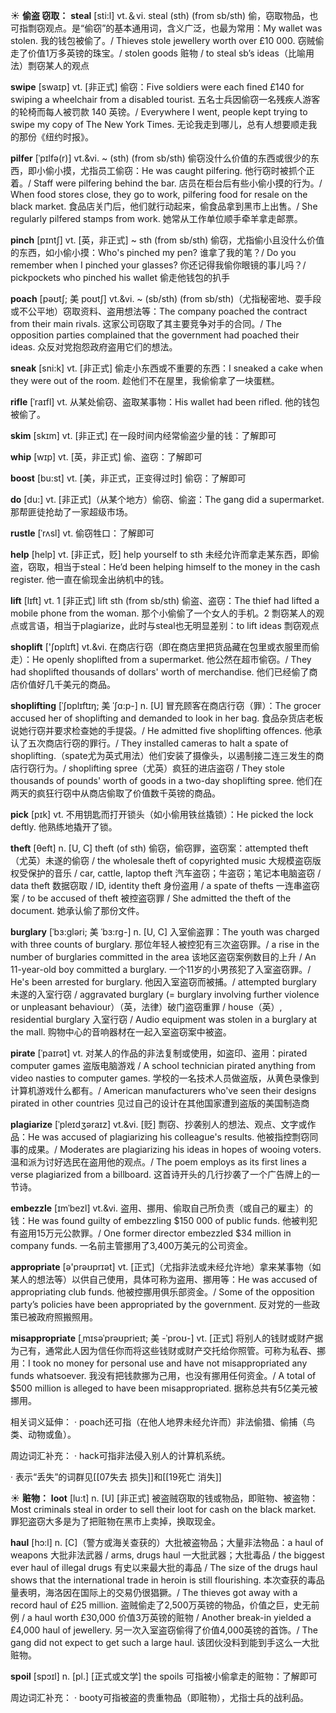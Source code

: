 ☀ <span class="category">**偷盗 窃取：**</span>
<span class="vocabulary">**steal**</span> [sti:l] 
<span class="definition">vt.＆vi. steal (sth) (from sb/sth) 偷，窃取物品，也可指剽窃观点。是“偷窃”的基本通用词，含义广泛，也最为常用：</span>My wallet was stolen. 我的钱包被偷了。/ Thieves stole jewellery worth over £10 000. 窃贼偷走了价值1万多英镑的珠宝。/ stolen goods 赃物 / to steal sb’s ideas（比喻用法）剽窃某人的观点
                      
<span class="vocabulary">**swipe**</span> [swaɪp]
<span class="definition">vt. [非正式] 偷窃：</span>Five soldiers were each fined £140 for swiping a wheelchair from a disabled tourist. 五名士兵因偷窃一名残疾人游客的轮椅而每人被罚款 140 英镑。/ Everywhere I went, people kept trying to swipe my copy of The New York Times. 无论我走到哪儿，总有人想要顺走我的那份《纽约时报》。

<span class="vocabulary">**pilfer**</span> [ˈpɪlfə(r)]
<span class="definition">vt.&vi. ~ (sth) (from sb/sth) 偷窃没什么价值的东西或很少的东西，即小偷小摸，尤指员工偷窃：</span>He was caught pilfering. 他行窃时被抓个正着。/ Staff were pilfering behind the bar. 店员在柜台后有些小偷小摸的行为。/ When food stores close, they go to work, pilfering food for resale on the black market. 食品店关门后，他们就行动起来，偷食品拿到黑市上出售。/ She regularly pilfered stamps from work. 她常从工作单位顺手牵羊拿走邮票。
                       
<span class="vocabulary">**pinch**</span> [pɪntʃ]
<span class="definition">vt. [英，非正式] ~ sth (from sb/sth) 偷窃，尤指偷小且没什么价值的东西，如小偷小摸：</span>Who's pinched my pen? 谁拿了我的笔？/ Do you remember when I pinched your glasses? 你还记得我偷你眼镜的事儿吗？/ pickpockets who pinched his wallet 偷走他钱包的扒手

<span class="vocabulary">**poach**</span> [pəʊtʃ; 美 poʊtʃ]
<span class="definition">vt.&vi. ~ (sb/sth) (from sb/sth)（尤指秘密地、耍手段或不公平地）窃取资料、盗用想法等：</span>The company poached the contract from their main rivals. 这家公司窃取了其主要竞争对手的合同。/ The opposition parties complained that the government had poached their ideas. 众反对党抱怨政府盗用它们的想法。           

<span class="vocabulary">**sneak**</span> [sni:k]
<span class="definition">vt. [非正式] 偷走小东西或不重要的东西：</span>I sneaked a cake when they were out of the room. 趁他们不在屋里，我偷偷拿了一块蛋糕。          

<span class="vocabulary">**rifle**</span> [ˈraɪfl]
<span class="definition">vt. 从某处偷窃、盗取某事物：</span>His wallet had been rifled. 他的钱包被偷了。
            
<span class="vocabulary">**skim**</span> [skɪm]
<span class="definition">vt. [非正式] 在一段时间内经常偷盗少量的钱：</span>了解即可          
           
<span class="vocabulary">**whip**</span> [wɪp]
<span class="definition">vt. [英，非正式] 偷、盗窃：</span>了解即可
           
<span class="vocabulary">**boost**</span> [bu:st]
<span class="definition">vt. [美，非正式，正变得过时] 偷窃：</span>了解即可

<span class="vocabulary">**do**</span> [du:] 
<span class="definition">vt. [非正式]（从某个地方）偷窃、偷盗：</span>The gang did a supermarket. 那帮匪徒抢劫了一家超级市场。
           
<span class="vocabulary">**rustle**</span> [ˈrʌsl]
<span class="definition">vt. 偷窃牲口：</span>了解即可

<span class="vocabulary">**help**</span> [help] 
<span class="definition">vt. [非正式，贬] help yourself to sth 未经允许而拿走某东西，即偷盗，窃取，相当于steal：</span>He’d been helping himself to the money in the cash register. 他一直在偷现金出纳机中的钱。

<span class="vocabulary">**lift**</span> [lɪft] 
<span class="definition">vt. 1 [非正式] lift sth (from sb/sth) 偷盗、盗窃：</span>The thief had lifted a mobile phone from the woman. 那个小偷偷了一个女人的手机。<span class="definition">2 剽窃某人的观点或言语，相当于plagiarize，此时与steal也无明显差别：</span>to lift ideas 剽窃观点

<span class="vocabulary">**shoplift**</span> ['ʃɒplɪft]
<span class="definition">vt.&vi. 在商店行窃（即在商店里把货品藏在包里或衣服里而偷走）：</span>He openly shoplifted from a supermarket. 他公然在超市偷窃。/ They had shoplifted thousands of dollars' worth of merchandise. 他们已经偷了商店价值好几千美元的商品。
           
<span class="vocabulary">**shoplifting**</span> [ˈʃɒplɪftɪŋ; 美 ˈʃɑ:p-]
<span class="definition">n. [U] 冒充顾客在商店行窃（罪）：</span>The grocer accused her of shoplifting and demanded to look in her bag. 食品杂货店老板说她行窃并要求检查她的手提袋。/ He admitted five shoplifting offences. 他承认了五次商店行窃的罪行。/ They installed cameras to halt a spate of shoplifting.（spate尤为英式用法）他们安装了摄像头，以遏制接二连三发生的商店行窃行为。/ shoplifting spree（尤英）疯狂的进店盗窃 / They stole thousands of pounds' worth of goods in a two-day shoplifting spree. 他们在两天的疯狂行窃中从商店偷取了价值数千英镑的商品。

<span class="vocabulary">**pick**</span> [pɪk] 
<span class="definition">vt. 不用钥匙而打开锁头（如小偷用铁丝撬锁）：</span>He picked the lock deftly. 他熟练地撬开了锁。

<span class="vocabulary">**theft**</span> [θeft] 
<span class="definition">n. [U, C] theft (of sth) 偷窃，偷窃罪，盗窃案：</span>attempted theft（尤英）未遂的偷窃 / the wholesale theft of copyrighted music 大规模盗窃版权受保护的音乐 / car, cattle, laptop theft 汽车盗窃；牛盗窃；笔记本电脑盗窃 / data theft 数据窃取 / ID, identity theft 身份盗用 / a spate of thefts 一连串盗窃案 / to be accused of theft 被控盗窃罪 / She admitted the theft of the document. 她承认偷了那份文件。
                      
<span class="vocabulary">**burglary**</span> [ˈbɜ:gləri; 美 ˈbɜ:rg-]
<span class="definition">n. [U, C] 入室偷盗罪：</span>The youth was charged with three counts of burglary. 那位年轻人被控犯有三次盗窃罪。/ a rise in the number of burglaries committed in the area 该地区盗窃案例数目的上升 / An 11-year-old boy committed a burglary. 一个11岁的小男孩犯了入室盗窃罪。/ He's been arrested for burglary. 他因入室盗窃而被捕。/ attempted burglary 未遂的入室行窃 / aggravated burglary (= burglary involving further violence or unpleasant behaviour）（英，法律）破门盗窃重罪 / house（英）, residential burglary 入室行窃 / Audio equipment was stolen in a burglary at the mall. 购物中心的音响器材在一起入室盗窃案中被盗。

<span class="vocabulary">**pirate**</span> [ˈpaɪrət]
<span class="definition">vt. 对某人的作品的非法复制或使用，如盗印、盗用：</span>pirated computer games 盗版电脑游戏 / A school technician pirated anything from video nasties to computer games. 学校的一名技术人员做盗版，从黄色录像到计算机游戏什么都有。/ American manufacturers who've seen their designs pirated in other countries 见过自己的设计在其他国家遭到盗版的美国制造商
           
<span class="vocabulary">**plagiarize**</span> [ˈpleɪdʒəraɪz]
<span class="definition">vt.&vi. [贬] 剽窃、抄袭别人的想法、观点、文字或作品：</span>He was accused of plagiarizing his colleague's results. 他被指控剽窃同事的成果。/ Moderates are plagiarizing his ideas in hopes of wooing voters. 温和派为讨好选民在盗用他的观点。/ The poem employs as its first lines a verse plagiarized from a billboard. 这首诗开头的几行抄袭了一个广告牌上的一节诗。

<span class="vocabulary">**embezzle**</span> [ɪmˈbezl]
<span class="definition">vt.&vi. 盗用、挪用、偷取自己所负责（或自己的雇主）的钱：</span>He was found guilty of embezzling $150 000 of public funds. 他被判犯有盗用15万元公款罪。/ One former director embezzled $34 million in company funds. 一名前主管挪用了3,400万美元的公司资金。

<span class="vocabulary">**appropriate**</span> [ə'prəʊprɪət] 
<span class="definition">vt. [正式]（尤指非法或未经允许地）拿来某事物（如某人的想法等）以供自己使用，具体可称为盗用、挪用等：</span>He was accused of appropriating club funds. 他被控挪用俱乐部资金。/ Some of the opposition party’s policies have been appropriated by the government. 反对党的一些政策已被政府照搬照用。
           
<span class="vocabulary">**misappropriate**</span> [ˌmɪsəˈprəʊprieɪt; 美 -ˈproʊ-]
<span class="definition">vt. [正式] 将别人的钱财或财产据为己有，通常此人因为信任你而将这些钱财或财产交托给你照管。可称为私吞、挪用：</span>I took no money for personal use and have not misappropriated any funds whatsoever. 我没有把钱款挪为己用，也没有挪用任何资金。/ A total of $500 million is alleged to have been misappropriated. 据称总共有5亿美元被挪用。

相关词义延伸：
· poach还可指（在他人地界未经允许而）非法偷猎、偷捕（鸟类、动物或鱼）。

周边词汇补充：
· hack可指非法侵入别人的计算机系统。

· 表示“丢失”的词群见[[07失去 损失]]和[[19死亡 消失]]

☀ <span class="category">**赃物：**</span>
<span class="vocabulary">**loot**</span> [lu:t]
<span class="definition">n. [U] [非正式] 被盗贼窃取的钱或物品，即赃物、被盗物：</span>Most criminals steal in order to sell their loot for cash on the black market. 罪犯盗窃大多是为了把赃物在黑市上卖掉，换取现金。
           
<span class="vocabulary">**haul**</span> [hɔ:l]
<span class="definition">n. [C]（警方或海关查获的）大批被盗物品；大量非法物品：</span>a haul of weapons 大批非法武器 / arms, drugs haul 一大批武器；大批毒品 / the biggest ever haul of illegal drugs 有史以来最大批的毒品 / The size of the drugs haul shows that the international trade in heroin is still flourishing. 本次查获的毒品量表明，海洛因在国际上的交易仍很猖獗。/ The thieves got away with a record haul of £25 million. 盗贼偷走了2,500万英镑的物品，价值之巨，史无前例 / a haul worth £30,000 价值3万英镑的赃物 / Another break-in yielded a £4,000 haul of jewellery. 另一次入室盗窃偷得了价值4,000英镑的首饰。/ The gang did not expect to get such a large haul. 该团伙没料到能到手这么一大批赃物。
           
<span class="vocabulary">**spoil**</span> [spɔɪl]
<span class="definition">n. [pl.] [正式或文学] the spoils 可指被小偷拿走的赃物：</span>了解即可

周边词汇补充：
· booty可指被盗的贵重物品（即赃物），尤指士兵的战利品。






